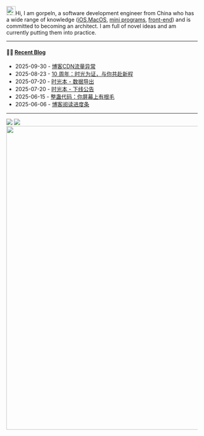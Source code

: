 

<img src='https://img.gorpeln.top/p/Hi.gif' alt='Hi' width="24"/>Hi, I am gorpeln, a software development engineer from China who has a wide range of knowledge ([iOS](https://gorpeln.top/works),[MacOS](https://gorpeln.top/works), [mini programs](https://gorpeln.top/works), [front-end](https://gorpeln.top/works)) and is committed to becoming an architect. I am full of novel ideas and am currently putting them into practice.  

---

#### 🤾‍♂️ <a href="https://gorpeln.top" target="_blank">Recent Blog</a>
 
<!-- blog starts -->
* 2025-09-30 - <a href='https://gorpeln.top/article/17592227011' target='_blank'>博客CDN流量异常</a>
* 2025-08-23 - <a href='https://gorpeln.top/article/17559116027' target='_blank'>10 周年：时光为证，与你共赴新程</a>
* 2025-07-20 - <a href='https://gorpeln.top/article/17529840977' target='_blank'>时光本 - 数据导出</a>
* 2025-07-20 - <a href='https://gorpeln.top/article/17529840360' target='_blank'>时光本 - 下线公告</a>
* 2025-06-15 - <a href='https://gorpeln.top/article/17499800077' target='_blank'>整蛊代码：你屏幕上有根毛</a>
* 2025-06-06 - <a href='https://gorpeln.top/article/17491980488' target='_blank'>博客阅读进度条</a>
<!-- blog ends -->
---
 

<picture>
  <source
    srcset="https://github.202090.xyz/api?username=gorpeln&show_icons=true&hide_border=true&line_height=24&theme=dark"
    media="(prefers-color-scheme: dark)"
  />
  <img src="https://github.202090.xyz/api?username=gorpeln&show_icons=true&hide_border=true&line_height=24" />
</picture>
<picture>
  <source
    srcset="https://github.202090.xyz/api/top-langs/?username=gorpeln&layout=compact&hide_border=true&langs_count=8&theme=dark"
    media="(prefers-color-scheme: dark)"
  />
  <img src="https://github.202090.xyz/api/top-langs/?username=gorpeln&layout=compact&hide_border=true&langs_count=8" />
</picture>

<img width="800" src="https://github-readme-activity-graph.vercel.app/graph?username=gorpeln&theme=github-compact&hide_border=true&area=true" />



 
